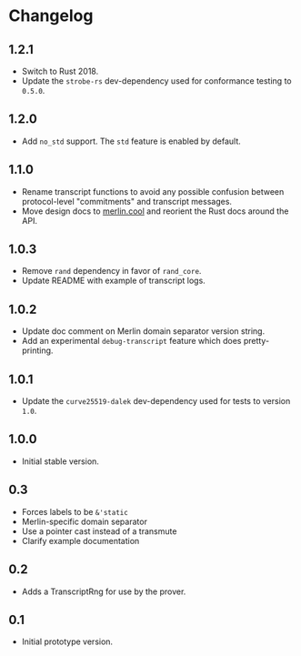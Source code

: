 # Changelog

## 1.2.1

* Switch to Rust 2018.
* Update the `strobe-rs` dev-dependency used for conformance testing to `0.5.0`.

## 1.2.0

* Add `no_std` support.  The `std` feature is enabled by default.

## 1.1.0

* Rename transcript functions to avoid any possible confusion between
  protocol-level "commitments" and transcript messages.
* Move design docs to [merlin.cool](https://merlin.cool) and reorient
  the Rust docs around the API.

## 1.0.3

* Remove `rand` dependency in favor of `rand_core`.
* Update README with example of transcript logs.

## 1.0.2

* Update doc comment on Merlin domain separator version string.
* Add an experimental `debug-transcript` feature which does
  pretty-printing.

## 1.0.1

* Update the `curve25519-dalek` dev-dependency used for tests to version `1.0`.

## 1.0.0

* Initial stable version.

## 0.3

* Forces labels to be `&'static`
* Merlin-specific domain separator
* Use a pointer cast instead of a transmute
* Clarify example documentation

## 0.2

* Adds a TranscriptRng for use by the prover.

## 0.1

* Initial prototype version.


